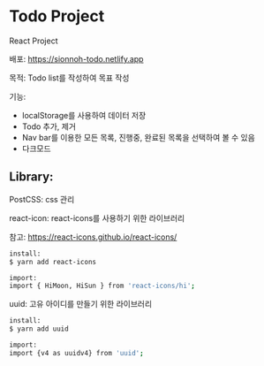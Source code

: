 # Todo Project
React Project

배포: https://sionnoh-todo.netlify.app

목적:
    Todo list를 작성하여 목표 작성

기능:
- localStorage를 사용하여 데이터 저장
- Todo 추가, 제거
- Nav bar를 이용한 모든 목록, 진행중, 완료된 목록을 선택하여 볼 수 있음
- 다크모드

## Library:
PostCSS: css 관리

react-icon: react-icons를 사용하기 위한 라이브러리

참고: https://react-icons.github.io/react-icons/
```bash
install:
$ yarn add react-icons

import:
import { HiMoon, HiSun } from 'react-icons/hi';
```

uuid: 고유 아이디를 만들기 위한 라이브러리
```bash
install:
$ yarn add uuid

import:
import {v4 as uuidv4} from 'uuid';
```
